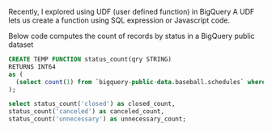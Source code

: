 Recently, I explored using UDF (user defined function) in BigQuery
A UDF lets us create a function using SQL expression or Javascript code.

Below code computes the count of records by status in a BigQuery public dataset
```sql
CREATE TEMP FUNCTION status_count(qry STRING)
RETURNS INT64
as (
  (select count(1) from `bigquery-public-data.baseball.schedules` where status = qry)
);

select status_count('closed') as closed_count,
status_count('canceled') as canceled_count,
status_count('unnecessary') as unnecessary_count;
```